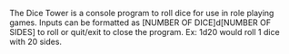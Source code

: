 The Dice Tower is a console program to roll dice for use in role playing games.
Inputs can be formatted as [NUMBER OF DICE]d[NUMBER OF SIDES] to roll or quit/exit to close the program.
Ex: 1d20 would roll 1 dice with 20 sides.